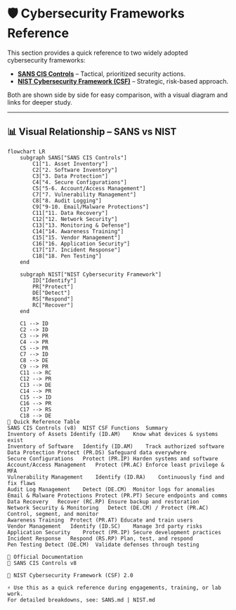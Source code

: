# 🛡️ Cybersecurity Frameworks Reference

This section provides a quick reference to two widely adopted cybersecurity frameworks:

- **[SANS CIS Controls](./SANS.md)** – Tactical, prioritized security actions.
- **[NIST Cybersecurity Framework (CSF)](./NIST.md)** – Strategic, risk-based approach.

Both are shown side by side for easy comparison, with a visual diagram and links for deeper study.

---

## 📊 Visual Relationship – SANS vs NIST

```mermaid
flowchart LR
    subgraph SANS["SANS CIS Controls"]
        C1["1. Asset Inventory"]
        C2["2. Software Inventory"]
        C3["3. Data Protection"]
        C4["4. Secure Configurations"]
        C5["5-6. Account/Access Management"]
        C7["7. Vulnerability Management"]
        C8["8. Audit Logging"]
        C9["9-10. Email/Malware Protections"]
        C11["11. Data Recovery"]
        C12["12. Network Security"]
        C13["13. Monitoring & Defense"]
        C14["14. Awareness Training"]
        C15["15. Vendor Management"]
        C16["16. Application Security"]
        C17["17. Incident Response"]
        C18["18. Pen Testing"]
    end

    subgraph NIST["NIST Cybersecurity Framework"]
        ID["Identify"]
        PR["Protect"]
        DE["Detect"]
        RS["Respond"]
        RC["Recover"]
    end

    C1 --> ID
    C2 --> ID
    C3 --> PR
    C4 --> PR
    C5 --> PR
    C7 --> ID
    C8 --> DE
    C9 --> PR
    C11 --> RC
    C12 --> PR
    C13 --> DE
    C14 --> PR
    C15 --> ID
    C16 --> PR
    C17 --> RS
    C18 --> DE
📑 Quick Reference Table
SANS CIS Controls (v8)	NIST CSF Functions	Summary
Inventory of Assets	Identify (ID.AM)	Know what devices & systems exist
Inventory of Software	Identify (ID.AM)	Track authorized software
Data Protection	Protect (PR.DS)	Safeguard data everywhere
Secure Configurations	Protect (PR.IP)	Harden systems and software
Account/Access Management	Protect (PR.AC)	Enforce least privilege & MFA
Vulnerability Management	Identify (ID.RA)	Continuously find and fix flaws
Audit Log Management	Detect (DE.CM)	Monitor logs for anomalies
Email & Malware Protections	Protect (PR.PT)	Secure endpoints and comms
Data Recovery	Recover (RC.RP)	Ensure backup and restoration
Network Security & Monitoring	Detect (DE.CM) / Protect (PR.AC)	Control, segment, and monitor
Awareness Training	Protect (PR.AT)	Educate and train users
Vendor Management	Identify (ID.SC)	Manage 3rd party risks
Application Security	Protect (PR.IP)	Secure development practices
Incident Response	Respond (RS.RP)	Plan, test, and respond
Pen Testing	Detect (DE.CM)	Validate defenses through testing

🔗 Official Documentation
📘 SANS CIS Controls v8

📘 NIST Cybersecurity Framework (CSF) 2.0

⚡ Use this as a quick reference during engagements, training, or lab work.
For detailed breakdowns, see: SANS.md | NIST.md
